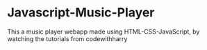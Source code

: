 # Javascript-Music-Player
This a music player webapp made using HTML-CSS-JavaScript, by watching the tutorials from codewithharry
